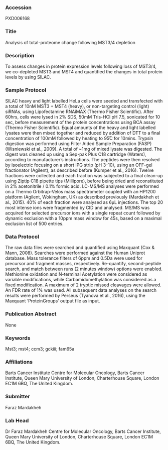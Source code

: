 ### Accession
PXD006168

### Title
Analysis of total-proteome change following MST3/4 depletion

### Description
To assess changes in protein expression levels following loss of MST3/4, we co-depleted MST3 and MST4 and quantified the changes in total protein levels by using SILAC.

### Sample Protocol
SILAC heavy and light labelled HeLa cells were seeded and transfected with a total of 10nM MST3 + MST4 (heavy), or non-targeting control (light) siRNAs, using Lipofectamine RNAiMAX (Thermo Fisher Scientific). After 60hrs, cells were lysed in 2% SDS, 50mM Tris-HCl pH 7.5, sonicated for 10 sec, before measurement of the protein concentrations using BCA assay (Thermo Fisher Scientific). Equal amounts of the heavy and light labelled lysates were then mixed together and reduced by addition of DTT to a final concentration of 100mM followed by heating to 95̊C for 10mins. Trypsin digestion was performed using Filter Aided Sample Preparation (FASP) (Wisniewski et al., 2009). A total of ~1mg of mixed lysate was digested. The digest was cleaned up using a Sep-pak Plus C18 cartridge (Waters), according to manufacturer’s instructions. The peptides were then resolved by isoelectric focusing on a short IPG strip (pH 3–10), using an OFF-gel fractionator (Agilent), as described before (Kumper et al., 2016). Twelve fractions were collected and each fraction was subjected to a final clean-up using Ziptip C18 pipette tips (Millipore), before being dried and reconstituted in 2% acetonitrile / 0.1% formic acid. LC-MS/MS analyses were performed on a Thermo Orbitrap-Velos mass spectrometer coupled with an HP1200 platform (Agilent, Wokingham, UK) as described previously (Mardakheh et al., 2015). 40% of each fraction were analysed as 6µL injections. The top 20 most intense ions were fragmented by CID and analysed. MS/MS was acquired for selected precursor ions with a single repeat count followed by dynamic exclusion with a 10ppm mass window for 45s, based on a maximal exclusion list of 500 entries.

### Data Protocol
The raw data files were searched and quantified using Maxquant (Cox & Mann, 2008). Searches were performed against the Human Uniprot database. Mass tolerance filters of 6ppm and 0.5Da were used for precursor and fragment masses, respectively. Re-quantify, second-peptide search, and match between runs (2 minutes window) options were enabled. Methionine oxidation and N-terminal Acetylation were considered as variable modifications, while Carbamidomethylation was considered as a fixed modification. A maximum of 2 tryptic missed cleavages were allowed. An FDR rate of 1% was used. All subsequent data analyses on the search results were performed by Perseus (Tyanova et al., 2016), using the Maxquant ‘ProteinGroups’ output file as input.

### Publication Abstract
None

### Keywords
Mst3; mst4; ccm3; gckiii; fam65a

### Affiliations
Barts Cancer Institute
Centre for Molecular Oncology, Barts Cancer Institute, Queen Mary University of London, Charterhouse Square, London EC1M 6BQ, The United Kingdom.

### Submitter
Faraz Mardakheh

### Lab Head
Dr Faraz Mardakheh
Centre for Molecular Oncology, Barts Cancer Institute, Queen Mary University of London, Charterhouse Square, London EC1M 6BQ, The United Kingdom.


